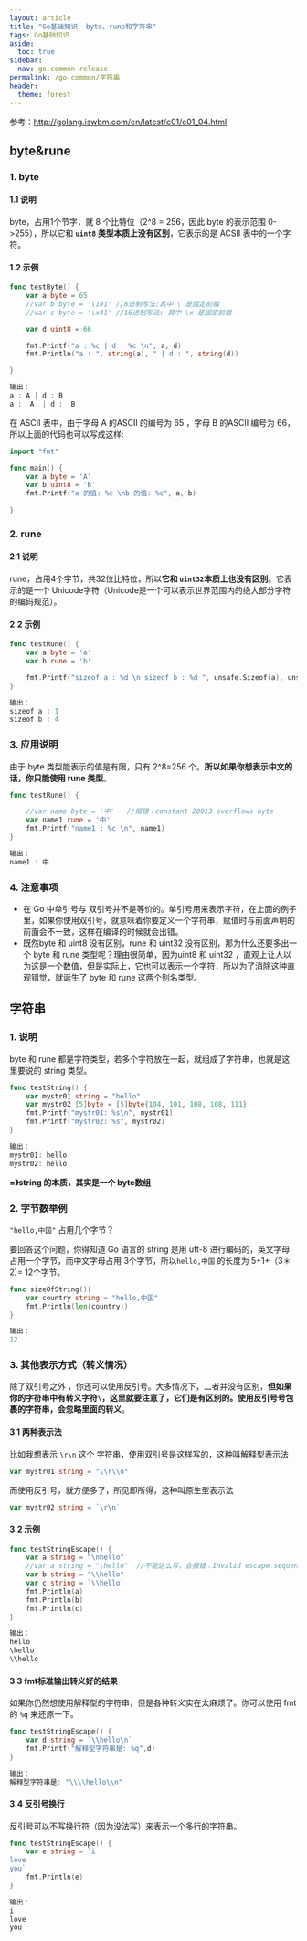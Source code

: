 ```yaml
---
layout: article
title: "Go基础知识——byte、rune和字符串"
tags: Go基础知识
aside:
  toc: true
sidebar:
  nav: go-common-release
permalink: /go-common/字符串
header:
  theme: forest
---
```



参考：http://golang.iswbm.com/en/latest/c01/c01_04.html



## byte&rune 

### 1. byte

#### 1.1 说明

byte，占用1个节字，就 8 个比特位（2^8 = 256，因此 byte 的表示范围 0->255），所以它和 **`uint8` 类型本质上没有区别**，它表示的是 ACSII 表中的一个字符。

#### 1.2 示例

```go
func testByte() {
    var a byte = 65
    //var b byte = '\101' //8进制写法:其中 \ 是固定前缀
    //var c byte = '\x41' //16进制写法: 其中 \x 是固定前缀

    var d uint8 = 66

    fmt.Printf("a : %c | d : %c \n", a, d)
    fmt.Println("a : ", string(a), " | d : ", string(d))

}

输出：
a : A | d : B 
a :  A  | d :  B

```

在 ASCII 表中，由于字母 A 的ASCII 的编号为 65 ，字母 B 的ASCII 编号为 66，所以上面的代码也可以写成这样:

```go
import "fmt"

func main() {
    var a byte = 'A'
    var b uint8 = 'B'
    fmt.Printf("a 的值: %c \nb 的值: %c", a, b)
    
}

```



### 2. rune

#### 2.1 说明

rune，占用4个字节，共32位比特位，所以**它和 `uint32`本质上也没有区别**。它表示的是一个 Unicode字符（Unicode是一个可以表示世界范围内的绝大部分字符的编码规范）。

#### 2.2 示例

```go
func testRune() {
    var a byte = 'a'
    var b rune = 'b'

    fmt.Printf("sizeof a : %d \n sizeof b : %d ", unsafe.Sizeof(a), unsafe.Sizeof(b))   //以10进制输出占的字节数
}

输出：
sizeof a : 1 
sizeof b : 4

```



### 3. 应用说明

由于 byte 类型能表示的值是有限，只有 2^8=256 个。**所以如果你想表示中文的话，你只能使用 rune 类型**。

```go
func testRune() {

    //var name byte = '中'   //报错：constant 20013 overflows byte
    var name1 rune = '中'
    fmt.Printf("name1 : %c \n", name1)
}

输出：
name1 : 中

```



### 4. 注意事项 

- 在 Go 中单引号与 双引号并不是等价的。单引号用来表示字符，在上面的例子里，如果你使用双引号，就意味着你要定义一个字符串，赋值时与前面声明的前面会不一致，这样在编译的时候就会出错。
- 既然byte 和 uint8 没有区别，rune 和 uint32 没有区别，那为什么还要多出一个 byte 和 rune 类型呢？理由很简单，因为uint8 和 uint32 ，直观上让人以为这是一个数值，但是实际上，它也可以表示一个字符，所以为了消除这种直观错觉，就诞生了 byte 和 rune 这两个别名类型。





## 字符串

### 1. 说明 

byte 和 rune 都是字符类型，若多个字符放在一起，就组成了字符串，也就是这里要说的 string 类型。

```go
func testString() {
    var mystr01 string = "hello"
    var mystr02 [5]byte = [5]byte{104, 101, 108, 108, 111}
    fmt.Printf("mystr01: %s\n", mystr01)
    fmt.Printf("mystr02: %s", mystr02)
}

输出：
mystr01: hello
mystr02: hello

```

**=》string 的本质，其实是一个 byte数组**



### 2. 字节数举例

`"hello,中国"` 占用几个字节？

要回答这个问题，你得知道 Go 语言的 string 是用 uft-8 进行编码的，英文字母占用一个字节，而中文字母占用 3个字节，所以`hello,中国` 的长度为 5+1+（3＊2)= 12个字节。

```go
func sizeOfString(){
    var country string = "hello,中国"
    fmt.Println(len(country))
}

输出：
12

```



### 3. 其他表示方式（转义情况） 

除了双引号之外 ，你还可以使用反引号。大多情况下，二者并没有区别，**但如果你的字符串中有转义字符`\`，这里就要注意了，它们是有区别的。使用反引号号包裹的字符串，会忽略里面的转义**。



#### 3.1 两种表示法 

比如我想表示 `\r\n` 这个 字符串，使用双引号是这样写的，这种叫解释型表示法

```go
var mystr01 string = "\\r\\n"
```

而使用反引号，就方便多了，所见即所得，这种叫原生型表示法

```go
var mystr02 string = `\r\n`
```



#### 3.2 示例

```go
func testStringEscape() {
    var a string = "\nhello"
    //var a string = "\hello"  //不能这么写，会报错：Invalid escape sequence
    var b string = "\\hello"
    var c string = `\\hello`
    fmt.Println(a)
    fmt.Println(b)
    fmt.Println(c)
}

输出：
hello
\hello
\\hello

```



#### 3.3 fmt标准输出转义好的结果 

如果你仍然想使用解释型的字符串，但是各种转义实在太麻烦了。你可以使用 fmt 的 `%q` 来还原一下。

```go
func testStringEscape() {
    var d string = `\\hello\n`
    fmt.Printf("解释型字符串是: %q",d)
}

输出：
解释型字符串是: "\\\\hello\\n"

```



#### 3.4 反引号换行

反引号可以不写换行符（因为没法写）来表示一个多行的字符串。

```go
func testStringEscape() {
    var e string = `i
love
you`
    fmt.Println(e)
}

输出：
i
love
you

```
